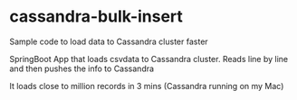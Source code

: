 # cassandra-bulk-insert
Sample code to load data to Cassandra cluster faster

SpringBoot App that loads csvdata to Cassandra cluster.
Reads line by line and then pushes the info to Cassandra

It loads close to million records in 3 mins (Cassandra running on my Mac)
